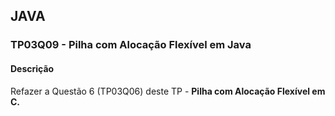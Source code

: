 ## JAVA
### TP03Q09 - Pilha com Alocação Flexível em Java
#### Descrição

Refazer a Questão 6 (TP03Q06) deste TP - **Pilha com Alocação Flexível em C.**
